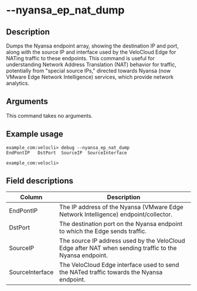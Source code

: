 #	--nyansa_ep_nat_dump

##	Description
Dumps the Nyansa endpoint array, showing the destination IP and port, along with the source IP and interface used by the VeloCloud Edge for NATing traffic to these endpoints. This command is useful for understanding Network Address Translation (NAT) behavior for traffic, potentially from "special source IPs," directed towards Nyansa (now VMware Edge Network Intelligence) services, which provide network analytics.

##  Arguments
This command takes no arguments.

##  Example usage
```
example_com:velocli> debug --nyansa_ep_nat_dump
EndPontIP   DstPort  SourceIP  SourceInterface

example_com:velocli> 
```

##  Field descriptions
| Column          | Description |
|-----------------|-------------|
| EndPontIP       | The IP address of the Nyansa (VMware Edge Network Intelligence) endpoint/collector. |
| DstPort         | The destination port on the Nyansa endpoint to which the Edge sends traffic. |
| SourceIP        | The source IP address used by the VeloCloud Edge after NAT when sending traffic to the Nyansa endpoint. |
| SourceInterface | The VeloCloud Edge interface used to send the NATed traffic towards the Nyansa endpoint. |